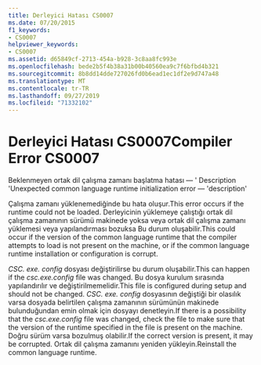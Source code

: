 ```yaml
---
title: Derleyici Hatası CS0007
ms.date: 07/20/2015
f1_keywords:
- CS0007
helpviewer_keywords:
- CS0007
ms.assetid: d65849cf-2713-454a-b928-3c8aa8fc993e
ms.openlocfilehash: bede2b5f4b38a31b00b40560ea9c7f6bfbd4b321
ms.sourcegitcommit: 8b8dd14dde727026fd0b6ead1ec1df2e9d747a48
ms.translationtype: MT
ms.contentlocale: tr-TR
ms.lasthandoff: 09/27/2019
ms.locfileid: "71332102"
---
```

# <a name="compiler-error-cs0007"></a><span data-ttu-id="dbef3-102">Derleyici Hatası CS0007</span><span class="sxs-lookup"><span data-stu-id="dbef3-102">Compiler Error CS0007</span></span>

<span data-ttu-id="dbef3-103">Beklenmeyen ortak dil çalışma zamanı başlatma hatası — ' Description '</span><span class="sxs-lookup"><span data-stu-id="dbef3-103">Unexpected common language runtime initialization error — 'description'</span></span>

 <span data-ttu-id="dbef3-104">Çalışma zamanı yüklenemediğinde bu hata oluşur.</span><span class="sxs-lookup"><span data-stu-id="dbef3-104">This error occurs if the runtime could not be loaded.</span></span> <span data-ttu-id="dbef3-105">Derleyicinin yüklemeye çalıştığı ortak dil çalışma zamanının sürümü makinede yoksa veya ortak dil çalışma zamanı yüklemesi veya yapılandırması bozuksa Bu durum oluşabilir.</span><span class="sxs-lookup"><span data-stu-id="dbef3-105">This could occur if the version of the common language runtime that the compiler attempts to load is not present on the machine, or if the common language runtime installation or configuration is corrupt.</span></span>

 <span data-ttu-id="dbef3-106">*CSC. exe. config* dosyası değiştirilirse bu durum oluşabilir.</span><span class="sxs-lookup"><span data-stu-id="dbef3-106">This can happen if the *csc.exe.config* file was changed.</span></span> <span data-ttu-id="dbef3-107">Bu dosya kurulum sırasında yapılandırılır ve değiştirilmemelidir.</span><span class="sxs-lookup"><span data-stu-id="dbef3-107">This file is configured during setup and should not be changed.</span></span> <span data-ttu-id="dbef3-108">*CSC. exe. config* dosyasının değiştiği bir olasılık varsa dosyada belirtilen çalışma zamanının sürümünün makinede bulunduğundan emin olmak için dosyayı denetleyin.</span><span class="sxs-lookup"><span data-stu-id="dbef3-108">If there is a possibility that the *csc.exe.config* file was changed, check the file to make sure that the version of the runtime specified in the file is present on the machine.</span></span> <span data-ttu-id="dbef3-109">Doğru sürüm varsa bozulmuş olabilir.</span><span class="sxs-lookup"><span data-stu-id="dbef3-109">If the correct version is present, it may be corrupted.</span></span> <span data-ttu-id="dbef3-110">Ortak dil çalışma zamanını yeniden yükleyin.</span><span class="sxs-lookup"><span data-stu-id="dbef3-110">Reinstall the common language runtime.</span></span>
